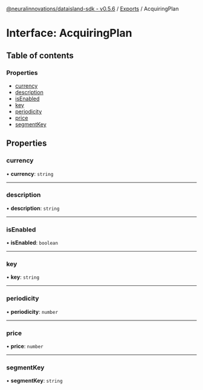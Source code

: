 [@neuralinnovations/dataisland-sdk - v0.5.6](../../README.md) / [Exports](../modules.md) / AcquiringPlan

# Interface: AcquiringPlan

## Table of contents

### Properties

- [currency](AcquiringPlan.md#currency)
- [description](AcquiringPlan.md#description)
- [isEnabled](AcquiringPlan.md#isenabled)
- [key](AcquiringPlan.md#key)
- [periodicity](AcquiringPlan.md#periodicity)
- [price](AcquiringPlan.md#price)
- [segmentKey](AcquiringPlan.md#segmentkey)

## Properties

### currency

• **currency**: `string`

___

### description

• **description**: `string`

___

### isEnabled

• **isEnabled**: `boolean`

___

### key

• **key**: `string`

___

### periodicity

• **periodicity**: `number`

___

### price

• **price**: `number`

___

### segmentKey

• **segmentKey**: `string`
